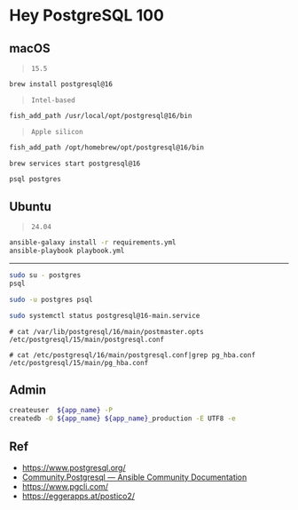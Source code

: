 # Hey PostgreSQL 100

## macOS

> `15.5`

```bash
brew install postgresql@16
```
> `Intel-based`

```bash
fish_add_path /usr/local/opt/postgresql@16/bin
```
> `Apple silicon`

```bash
fish_add_path /opt/homebrew/opt/postgresql@16/bin
```

```
brew services start postgresql@16
```

```bash
psql postgres
```

## Ubuntu

> `24.04`

```bash
ansible-galaxy install -r requirements.yml
ansible-playbook playbook.yml
```



---
```bash
sudo su - postgres
psql
```

```bash
sudo -u postgres psql
```

```bash
sudo systemctl status postgresql@16-main.service
```

```
# cat /var/lib/postgresql/16/main/postmaster.opts
/etc/postgresql/15/main/postgresql.conf

# cat /etc/postgresql/16/main/postgresql.conf|grep pg_hba.conf
/etc/postgresql/15/main/pg_hba.conf
```

## Admin

```bash
createuser  ${app_name} -P
createdb -O ${app_name} ${app_name}_production -E UTF8 -e
```

## Ref

* <https://www.postgresql.org/>
* [Community.Postgresql — Ansible Community Documentation](https://docs.ansible.com/ansible/latest/collections/community/postgresql/index.html)
* <https://www.pgcli.com/>
* <https://eggerapps.at/postico2/>